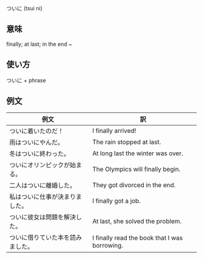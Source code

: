 ついに (tsui ni)
## 意味
finally; at last; in the end ~

## 使い方

ついに + phrase

## 例文

|例文|訳|
| --- | --- |
|ついに着いたのだ！|I finally arrived!|
|雨はついにやんだ。|The rain stopped at last.|
|冬はついに終わった。|At long last the winter was over.|
|ついにオリンピックが始まる。|The Olympics will finally begin.|
|二人はついに離婚した。|They got divorced in the end.|
|私はついに仕事が決まりました。|I finally got a job.|
|ついに彼女は問題を解決した。|At last, she solved the problem.|
|ついに借りていた本を読みました。|I finally read the book that I was borrowing.|